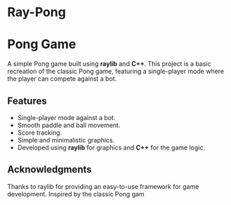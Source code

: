 # Ray-Pong
# Pong Game

A simple Pong game built using **raylib** and **C++**. This project is a basic recreation of the classic Pong game, featuring a single-player mode where the player can compete against a bot.

## Features

- Single-player mode against a bot.
- Smooth paddle and ball movement.
- Score tracking.
- Simple and minimalistic graphics.
- Developed using **raylib** for graphics and **C++** for the game logic.

## Acknowledgments
Thanks to raylib for providing an easy-to-use framework for game development.
Inspired by the classic Pong gam
